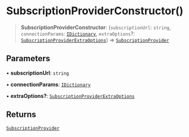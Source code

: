 # SubscriptionProviderConstructor()

> **SubscriptionProviderConstructor**: (`subscriptionUrl`: `string`, `connectionParams`: [`IDictionary`](../../../types/shared/type-aliases/IDictionary.md), `extraOptions`?: [`SubscriptionProviderExtraOptions`](../interfaces/SubscriptionProviderExtraOptions.md)) => [`SubscriptionProvider`](../classes/SubscriptionProvider.md)

## Parameters

• **subscriptionUrl**: `string`

• **connectionParams**: [`IDictionary`](../../../types/shared/type-aliases/IDictionary.md)

• **extraOptions?**: [`SubscriptionProviderExtraOptions`](../interfaces/SubscriptionProviderExtraOptions.md)

## Returns

[`SubscriptionProvider`](../classes/SubscriptionProvider.md)
